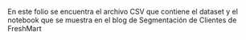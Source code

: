 En este folio se encuentra el archivo CSV que contiene el dataset y el notebook que se muestra en el blog de Segmentación de Clientes de FreshMart
